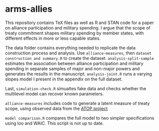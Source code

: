 # arms-allies
This repository contains TeX files as well as R and STAN code for a paper on alliance participation and military spending. I argue that the scope of treaty commitment shapes military spending by member states, with different effects in more or less capable states.  

The data folder contains everything needed to replicate the data construction process and analysis. Use `alliance-measures`, then `dataset construction and summary.R` to create the dataset. `analysis-split-sample` estimates the association between alliance participation and military spending in separate samples of major and non-major powers and generates the results in the manuscript. `analysis-joint.R` runs a varying slopes model I present in the appendix on the full dataset. 

Last, `simulation-check.R` simualtes fake data and checks whether the multilevel model can recover known parameters. 

`alliance-measures` includes code to generate a latent measure of treaty scope, using observed data from the [ATOP project](http://www.atopdata.org/)

`model comparison.R` compares the full model to two simpler specifications using loo and WAIC. This script is not up to date. 
